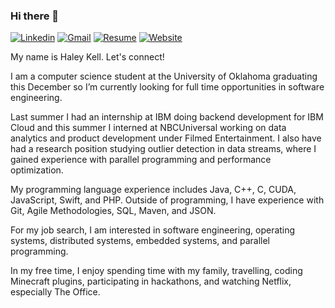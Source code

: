 ### Hi there 👋

[![Linkedin](https://img.shields.io/badge/-haleykell-blue&?logo=linkedin&color=blue&?link=https://www.linkedin.com/in/haleykell&link=https://www.linkedin.com/in/haleykell)](https://www.linkedin.com/in/haleykell) [![Gmail](https://img.shields.io/badge/-haley.a.kell-blue&?logo=gmail&logoColor=white&color=D14836&?link=mailto:haley.a.kell@gmail.com&link=mailto:haley.a.kell@gmail.com)](mailto:haley.a.kell@gmail.com) [![Resume](https://img.shields.io/badge/-Resume-blue&?color=blueviolet&?link=https://drive.google.com/file/d/1bGEaZgVihyC_JQafkVAM01gGRZXbBaFa/view?usp=sharing&link=https://drive.google.com/file/d/1bGEaZgVihyC_JQafkVAM01gGRZXbBaFa/view?usp=sharing)](https://drive.google.com/file/d/1bGEaZgVihyC_JQafkVAM01gGRZXbBaFa/view?usp=sharing) [![Website](https://img.shields.io/badge/-haleykell.me-blue&?color=darkred&?link=https://www.haleykell.me&link=https://www.haleykell.me)](http://www.haleykell.me)

My name is Haley Kell. Let's connect!

I am a computer science student at the University of Oklahoma graduating this December so I’m currently looking for full time opportunities in software engineering.

Last summer I had an internship at IBM doing backend development for IBM Cloud and this summer I interned at NBCUniversal working on data analytics and product development under Filmed Entertainment. I also have had a research position studying outlier detection in data streams, where I gained experience with parallel programming and performance optimization.

My programming language experience includes Java, C++, C, CUDA, JavaScript, Swift, and PHP. Outside of programming, I have experience with Git, Agile Methodologies, SQL, Maven, and JSON.

For my job search, I am interested in software engineering, operating systems, distributed systems, embedded systems, and parallel programming.

In my free time, I enjoy spending time with my family, travelling, coding Minecraft plugins, participating in hackathons, and watching Netflix, especially The Office.
